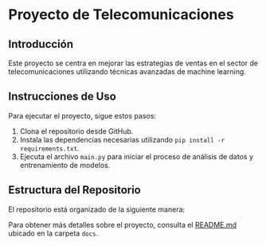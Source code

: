 # Proyecto de Telecomunicaciones

## Introducción

Este proyecto se centra en mejorar las estrategias de ventas en el sector de telecomunicaciones utilizando técnicas avanzadas de machine learning.

## Instrucciones de Uso

Para ejecutar el proyecto, sigue estos pasos:

1. Clona el repositorio desde GitHub.
2. Instala las dependencias necesarias utilizando `pip install -r requirements.txt`.
3. Ejecuta el archivo `main.py` para iniciar el proceso de análisis de datos y entrenamiento de modelos.

## Estructura del Repositorio

El repositorio está organizado de la siguiente manera:



Para obtener más detalles sobre el proyecto, consulta el [README.md](Readme.md) ubicado en la carpeta `docs`.

